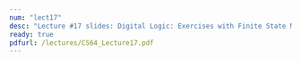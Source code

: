 ```yaml
---
num: "lect17"
desc: "Lecture #17 slides: Digital Logic: Exercises with Finite State Machines"
ready: true
pdfurl: /lectures/CS64_Lecture17.pdf
---
```


